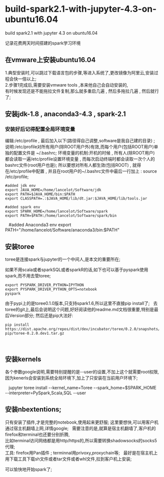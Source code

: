 # build-spark2.1-with-jupyter-4.3-on-ubuntu16.04
build spark2.1 with jupyter 4.3 on ubuntu16.04

记录花费两天时间搭建的spark学习环境

## 在vmware上安装ubuntu16.04 
1.典型安装时,可以跳过下载语言包的步骤,等进入系统了,更改镜像为阿里云,安装过程会快一倍以上;  
2.步骤1完成后,需要安装vmware tools ,本来他自己会自动安装的,  
有时候发现还是不能拖拉文件复制,那么就多重启几遍 , 然后多拖拉几遍 , 然后就行了;

## 安装jdk-1.8 , anaconda3-4.3 , spark-2.1
### 安装好后记得配置全局环境变量
编辑:/etc/profile , 最后加入以下(路径得自己调整,software是我自己建的目录) ; 
说明:/etc/profile对所有用户(除ROOT用户外)有效,而每个用户(包括ROOT用户)单独的配置文件是 ~/.bashrc;
环境变量的机制:开机的时候 , 所有人(除ROOT用户)都会读取一遍/etc/profile设置环境变量 , 而每次启动终端时都会读取一次个人的bashrc文件(root用户也是);
所以要想对所有人都生效(包括ROOT) , 就得在/etc/profile中配置 , 并且在root用户的~/.bashrc文件中最后一行加上 : source /etc/profile;

    #added jdk env
    export JAVA_HOME=/home/lancelot/Software/jdk
    export PATH=$JAVA_HOME/bin:$PATH 
    export CLASSPATH=.:$JAVA_HOME/lib/dt.jar:$JAVA_HOME/lib/tools.jar 

    #added spark env
    export SPARK_HOME=/home/lancelot/Software/spark
    export PATH=$PATH:/home/lancelot/Software/spark/bin

    #added Anaconda3 env
    export PATH="/home/lancelot/Software/anaconda3/bin:$PATH"

## 安装toree
toree是连接spark与jupyter的一个中间人,是本文的重要所在;  

如果不用scala或者sparkSQL或者sparkR的话,如下也可以基于pyspark使用spark,而不用去管toree;   

    export PYSPARK_DRIVER_PYTHON=IPYTHON
    export PYSPARK_DRIVER_PYTHON_OPTS=notebook
    pyspark
    
由于pypi上的是toree0.1.0版本,只支持spark1.6,所以这里不直接pip install了;  
去toree的git上,最后会说明这个问题,好好阅读他的readme.md文档很重要,特别是最后Version部分;
然后还是pip大法好:  

    pip install https://dist.apache.org/repos/dist/dev/incubator/toree/0.2.0/snapshots/dev1/toree-pip/toree-0.2.0.dev1.tar.gz
    
## 安装kernels
各个参数google说明,需要特别提醒的是--user的设置,不加上这个就需要root权限,因为kenerls会安装到系统全局环境下,加上了只安装在当前用户环境下;

    jupyter toree install --kernel_name=Toree --spark_home=$SPARK_HOME --interpreter=PySpark,Scala,SQL --user

## 安装nbextentions;
只有安装了插件,才是完整的notebook,使用起来更舒服;
这里要想快,可以用客户机通过宿主机翻墙上网,详情google;  
需要注意的是,就算是宿主机翻墙了,客户机的firefox和terminal也还要分别折腾,  
比如terminal访问网络都是用http/https的,所以需要转换shadowsocks的socks5代理;  
工具: firefox用Pan插件 ; terminnal用privoxy,proxychain等;  
最好是在宿主机上用下载工具下载sh文件或者tar文件或者whl文件,拉到客户机上安装;


可以愉快地开始spark了;

